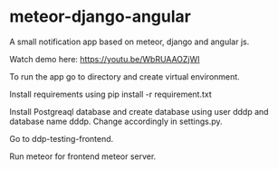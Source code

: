 # meteor-django-angular
A small notification app based on meteor, django and angular js.

Watch demo here: https://youtu.be/WbRUAAOZjWI

To run the app go to directory and create virtual environment.

Install requirements using pip install -r requirement.txt

Install Postgreaql database and create database using user dddp and database name dddp. Change accordingly in settings.py.


Go to ddp-testing-frontend.

Run meteor for frontend meteor server.
